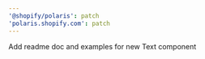 ```yaml
---
'@shopify/polaris': patch
'polaris.shopify.com': patch
---
```


Add readme doc and examples for new Text component
